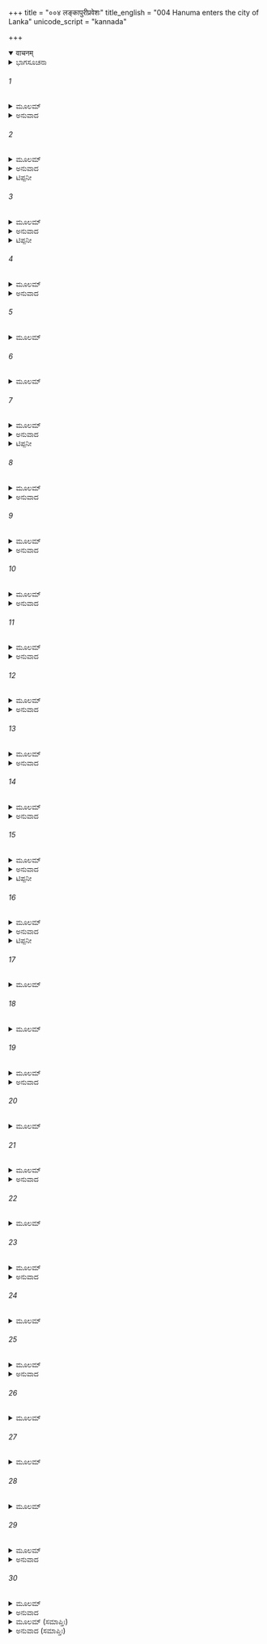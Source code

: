 +++
title = "००४ लङ्कापुरीप्रवेशः"
title_english = "004 Hanuma enters the city of Lanka"
unicode_script = "kannada"

+++
<details open><summary>वाचनम्</summary>

<div class="audioEmbed"  caption="श्रीराम-हरिसीताराममूर्ति-घनपाठिभ्यां वचनम्" src="https://archive.org/download/Ramayana-recitation-Sriram-harisItArAmamUrti-Ghanapaati-v2/Kanda_5/Kanda_5_SK-004-Hanuma_enters_the_city_of_Lanka.mp3"></div>
</details>



<details><summary>ಭಾಗಸೂಚನಾ</summary>

ಹನುಮಂತನು ರಾವಣಾಂತಃಪುರವನ್ನು ಪ್ರವೇಶಿಸಿದುದು
</details>

###### 1


<details><summary>ಮೂಲಮ್</summary>

ಸ ನಿರ್ಜಿತ್ಯ ಪುರೀಂ ಶ್ರೇಷ್ಠಾಂ ಲಂಕಾಂ ತಾಂ ಕಾಮರೂಪಿಣೀಂ ।  
ವಿಕ್ರಮೇಣ ಮಹಾತೇಜಾ ಹನೂಮಾನ್ ಕಪಿಸತ್ತಮಃ ॥
</details>

<details><summary>ಅನುವಾದ</summary>

ಮಹಾತೇಜಸ್ವಿಯಾದ, ಮಹಾಸತ್ತ್ವನಾದ, ಮಹಾವೀರ್ಯನಾದ, ಕಪಿಶ್ರೇಷ್ಠನಾದ ಹನುಮಂತನು ಕಾಮರೂಪಿಣಿಯಾದ, ಶ್ರೇಷ್ಠರಾಕ್ಷಸಿಯಾದ ಲಂಕೆಯ ಅಧಿದೇವತೆಯನ್ನು ಪರಾಕ್ರಮದಿಂದ ಜಯಿಸಿದನು. ॥1॥
</details>

###### 2


<details><summary>ಮೂಲಮ್</summary>

ಅದ್ವಾರೇಣ ಮಹಾಬಾಹುಃ ಪ್ರಾಕಾರಮಭಿಪುಪ್ಲುವೇ ।  
ನಿಶಿ ಲಂಕಾಂ ಮಹಾಸತ್ತ್ವೋ ವಿವೇಶ ಕಪಿಕುಂಜರಃ ॥
</details>

<details><summary>ಅನುವಾದ</summary>

ಸುಗ್ರೀವನಿಗೆ ಹಿತವನ್ನುಂಟುಮಾಡುವ ಮಹಾಬಾಹುವಾದ ಆ ಹನುಮಂತನು ಮುಖ್ಯದ್ವಾರವನ್ನು ಬಿಟ್ಟು ಅದ್ವಾರದಿಂದ* ಕೋಟೆಯನ್ನು ಹಾರಿ ಲಂಕಾನಗರವನ್ನು ಪ್ರವೇಶಿಸಿದನು. ॥2॥
</details>

<details><summary>ಟಿಪ್ಪನೀ</summary>

* ಗ್ರಾಮಂವಾ ನಗರಂವಾಪಿ ಪತ್ತನಂ ವಾ ಪರಸ್ಯ ಹಿ । ವಿಶೇಷಾತ್ ಸಮಯೇ ಸೌಮ್ಯ ನದ್ವಾರೇಣ ವಿಷೇನ್ನೃಪಃ ॥  
(ನೀತಿಶಾಸ್ತ್ರ)  
ಎಲೈ ಸೌಮ್ಯ! ಶತ್ರುಗಳ ಗ್ರಾಮವನ್ನಾಗಲೀ, ನಗರವನ್ನಾಗಲೀ, ಪಟ್ಟಣವನ್ನಾಗಲೀ, ವಿಶೇಷ ಸಮಯದಲ್ಲಿ ರಾಜನು ಮುಖ್ಯದ್ವಾರದಿಂದ ಪ್ರವೇಶಿಸಬಾರದು.  
‘‘ಅದ್ವಾರೇಣ ಪ್ರವಿಶೇಚ್ಛತ್ರುವಿನಾಶಾಯ’’ - ಶತ್ರುವಿನ ವಿನಾಶವನ್ನು ಬಯಸುವವನು ಹೆಬ್ಬಾಗಿಲಿನ ಮೂಲಕ ನಗರವನ್ನು ಪ್ರವೇಶಿಸಬಾರದು. ಎಂಬ ನೀತಿಯನ್ನು ಅನುಸರಿಸಿ ಹನುಮಂತನು ಹೆಬ್ಬಾಗಿಲಿನಿಂದ ಲಂಕೆಯನ್ನು ಪ್ರವೇಶಿಸಲಿಲ್ಲ.
</details>

###### 3


<details><summary>ಮೂಲಮ್</summary>

ಪ್ರವಿಶ್ಯ ನಗರೀಂ ಲಂಕಾಂ ಕಪಿರಾಜಹಿತಂಕರಃ ।  
ಚಕ್ರೇಽಥ ಪಾದಂ ಸವ್ಯಂ ಚ ಶತ್ರೂಣಾಂ ಸ ತು ಮೂರ್ಧನಿ ॥
</details>

<details><summary>ಅನುವಾದ</summary>

ಸತ್ತ್ವಸಂಪನ್ನನಾದ ಆ ಮಾರುತಿಯು ಲಂಕಾಪಟ್ಟಣವನ್ನು ಪ್ರವೇಶಿಸುವಾಗ ಎಡಗಾಲನ್ನು ಮುಂದಿಟ್ಟನು. ಹಾಗೆಯೇ ಶತ್ರುಗಳ ತಲೆಯನ್ನೇ ಎಡಗಾಲಿನಿಂದ ಮೆಟ್ಟಿದನೋ** ಎಂಬಂತೆ ರಾತ್ರಿಯಲ್ಲಿ ನಗರವನ್ನು ಪ್ರವೇಶಿಸಿದನು. ॥3॥
</details>

<details><summary>ಟಿಪ್ಪನೀ</summary>

** ‘‘ಪ್ರಯಾಣಕಾಲೇ ಸ್ವಗೃಹ ಪ್ರವೇಶೇ ವಿವಾಹ ಕಾಲೇಽಪಿ ಚ ದಕ್ಷಿಣಾಂಘ್ರಿಮ್ ।  
ಕೃತ್ವಾಗ್ರತಃ ಶತ್ರುಪುರಪ್ರವೇಶೇ ವಾಮಂ ನಿಧಧ್ಯಾಚ್ಚರಣ ನೃಪಾಲಃ ॥  
ಪ್ರಯಾಣ ಕಾಲದಲ್ಲಿಯೂ, ತನ್ನ ಮನೆಯನ್ನು ಪ್ರವೇಶಿಸಲುವಾಗಲೂ, ವಿವಾಹಕಾಲದಲ್ಲಿಯೂ, ಬಲಗಾಲನ್ನು ಮುಂದಿಡಬೇಕು. ರಾಜನಾದವನು (ಅಥವಾ ರಾಜದೂತನು) ಶತ್ರುಪುರ ಪ್ರವೇಶಕಾಲದಲ್ಲಿ ಎಡಗಾಲನ್ನೇ ಮುಂದಿಟ್ಟು ಪ್ರವೇಶಿಸಬೇಕು.
</details>

###### 4


<details><summary>ಮೂಲಮ್</summary>

ಪ್ರವಿಷ್ಟಃ ಸತ್ತ್ವಸಂಪನ್ನೋ ನಿಶಾಯಾಂ ಮಾರುತಾತ್ಮಜಃ ।  
ಸ ಮಹಾಪಥಮಾಸ್ಥಾಯ ಮುಕ್ತಪುಷ್ಪವಿರಾಜಿತಮ್ ॥
</details>

<details><summary>ಅನುವಾದ</summary>

ಆ ಮಹಾಕಪಿಯು ಮುತ್ತುಗಳಿಂದಲೂ, ಪುಷ್ಪಗಳಿಂದಲೂ ಅಲಂಕರಿಸಲ್ಪಟ್ಟು ರಾರಾಜಿಸುತ್ತಿದ್ದ ರಾಜಮಾರ್ಗವನ್ನು ಅನುಸರಿಸಿ ರಮ್ಯವಾದ ಲಂಕಾಪಟ್ಟಣಕ್ಕೆ ಅಭಿಮುಖನಾಗಿ ಪಯಣಿಸುತ್ತಿದ್ದನು. ॥4॥
</details>

###### 5


<details><summary>ಮೂಲಮ್</summary>

ತತಸ್ತು ತಾಂ ಪುರೀಂ ಲಂಕಾಂ ರಮ್ಯಾಮಭಿಯಯೌ ಕಪಿಃ ।  
ಹಸಿತೋತ್ಕೃಷ್ಟನಿನದೈಸ್ತೂರ್ಯಘೋಷಪುರಃಸರೈಃ ॥
</details>

###### 6


<details><summary>ಮೂಲಮ್</summary>

ವಜ್ರಾಂಕುಶನಿಕಾಶೈಶ್ಚ ವಜ್ರಜಾಲವಿಭೂಷಿತೈಃ ।  
ಗೃಹಮುಖ್ಯೈಃ ಪುರೀ ರಮ್ಯಾ ಬಭಾಸೇ ದ್ಯೌರಿವಾಂಬುದೈಃ ॥
</details>

###### 7


<details><summary>ಮೂಲಮ್</summary>

ಪ್ರಜಜ್ವಾಲ ತದಾ ಲಂಕಾ ರಕ್ಷೋಗಣಗೃಹೈಃ ಶುಭೈಃ ।  
ಸಿತಾಭ್ರಸದೃಶೈಶ್ಚಿತ್ರೈಃ ಪದ್ಮಸ್ವಸ್ತಿಕಸಂಸ್ಥಿತೈಃ ॥
</details>

<details><summary>ಅನುವಾದ</summary>

ಅಲ್ಲಿಯ ಗೃಹಗಳು ಉತ್ಕೃಷ್ಟವಾದ ನಗು-ಅಟ್ಟಹಾಸಗಳಿಂದಲೂ ಮಂಗಳವಾದ್ಯ ಘೋಷಗಳಿಂದಲೂ ನಿನಾದಿತವಾಗಿದ್ದವು. ಆ ಸೌಧಗಳು ಐರಾವತದಂತೆ ಬೆಳ್ಳಗಿದ್ದು ಉನ್ನತವಾಗಿದ್ದವು. ಅವುಗಳ ಕಿಟಕಿಗಳು ವಜ್ರಖಚಿತ ಬಲೆಗಳಿಂದ ಕೂಡಿದ್ದು ಅತ್ಯಂತ ಶೋಭಾಯಮಾನಮಾಗಿ ಕಾಣುತ್ತಿದ್ದುವು. ಇಂತಹ ಸುಂದರ ಸೌಧಗಳಿಂದ ಲಂಕಾಪಟ್ಟಣವು ರಾರಾಜಿಸುತ್ತಿತ್ತು. ಆ ಸಮಯದಲ್ಲಿ ಲಂಕಾಪಟ್ಟಣವು ಬಿಳಿಯ ಮೋಡಕ್ಕೆ ಸದೃಶವಾಗಿದ್ದು, ಶುಭಪ್ರದವಾಗಿದ್ದ ಪದ್ಮ-ಸ್ವಸ್ತಿಕ ಮತ್ತು ವರ್ಧಮಾನಗಳೆಂಬ* ಆಕೃತಿಗಳಿಂದ ಕೂಡಿದ್ದ, ಸರ್ವತ್ರ ಶೃಂಗರಿಸಿದ್ದ ರಾಕ್ಷಸರ ಮನೆಗಳಿಂದ ಪ್ರಜ್ವಲಿಸುತ್ತಿದ್ದಿತು. ॥5-7॥
</details>

<details><summary>ಟಿಪ್ಪನೀ</summary>

*	ಪದ್ಮ-ಸ್ವಸ್ತಿಕ,ವರ್ಧಮಾನಗಳು ಆಯಾ ಲಕ್ಷಣಗಳಿಂದ ಕೂಡಿದ ಗೃಹಗಳ ಪ್ರಭೇದಗಳು  
ಚತುಃ ಶಾಲಂ ಚತುರ್ದ್ವಾರಂ ಸರ್ವತೋಭದ್ರಸಂಜ್ಞಕಮ್ ।  
ಪಶ್ಚಿಮದ್ವಾರರಹಿತಂ ನಂದ್ಯಾವರ್ತಾಹ್ವಯಂ ತು ತತ್ ॥  
ದಕ್ಷಿಣದ್ವಾರರಹಿತುಂ ವರ್ಧಮಾನಂ ಧನಪ್ರದಮ್ ।  
ಪ್ರಾಗ್ವಾರರಹಿತಂ  ಸ್ವಸ್ತಿಕಾಖ್ಯಂ  ಪುತ್ರಧನಪ್ರದಮ್ ॥  
(ವರಾಹಮಿಹಿರ ಸಂಹಿತಾ)  
ನಾಲ್ಕು ಪ್ರಾಂಗಣಗಳುಳ್ಳ ಮತ್ತು ನಾಲ್ಕು ಬಾಗಿಲುಗಳುಳ್ಳ ಮನೆಗೆ ಸರ್ವತೋಭದ್ರವೆಂದು ಹೆಸರು. ಪಶ್ಚಿಮದಲ್ಲಿ ಬಾಗಿಲು ಇಲ್ಲದಿರುವುದಕ್ಕೆ ನಂದ್ಯಾವರ್ತವೆಂದು ಹೆಸರು. ದಕ್ಷಿಣದಲ್ಲಿ ಬಾಗಿಲು ಇಲ್ಲದಿರುವುದಕ್ಕೆ ವರ್ಧಮಾನವೆಂದು ಹೆಸರು. ಇದು ಧನಪ್ರದವಾಗಿದೆ. ಪೂರ್ವದಿಕ್ಕಿಗೆ ಬಾಗಿಲು ಇಲ್ಲದಿರುವುದಕ್ಕೆ ಸ್ವಸ್ತಿಕವೆಂದು ಹೆಸರು. ಇಂತಹ ಮನೆಯಲ್ಲಿರುವುದರಿಂದ ಪುತ್ರಾಭಿವೃದ್ಧಿಯೂ, ಧನಾಭಿವೃದ್ಧಿಯೂ ಆಗುವುದು.
</details>

###### 8


<details><summary>ಮೂಲಮ್</summary>

ವರ್ಧಮಾನಗೃಹೈಶ್ಚಾಪಿ ಸರ್ವತಃ ಸುವಿಭೂಷಿತೈಃ ।  
ತಾಂ ಚಿತ್ರಮಾಲ್ಯಾಭರಣಾಂ ಕಪಿರಾಜಹಿತಂಕರಃ ॥
</details>

<details><summary>ಅನುವಾದ</summary>

ಕಪಿರಾಜನಾದ ಸುಗ್ರೀವನಿಗೆ ಸಚಿವನಾದ, ಸ್ವಾಮಿ ಕಾರ್ಯ ಸಾಧಕ ದಕ್ಷನಾದ ಹನುಮಂತನು ಶ್ರೀರಾಘವನ ಕಾರ್ಯಾರ್ಥವಾಗಿ ಸಂಚರಿಸುತ್ತಾ ವಿಚಿತ್ರವಾದ ಮಾಲೆಗಳಿಂದಲೂ, ಆಭರಣಗಳಿಂದಲೂ ಸಮಲಂಕೃತವಾಗಿದ್ದ ಲಂಕೆಯನ್ನು ನೋಡಿ ಆನಂದಿಸಿದನು. ॥8॥
</details>

###### 9


<details><summary>ಮೂಲಮ್</summary>

ರಾಘವಾರ್ಥಂ ಚರನ್ ಶ್ರೀಮಾನ್ ದದರ್ಶ ಚ ನನಂದ ಚ ।  
ಭವನಾದ್ಭವನಂ ಗಚ್ಛನ್ ದದರ್ಶ ಪವನಾತ್ಮಜಃ ॥
</details>

<details><summary>ಅನುವಾದ</summary>

ರಾಜಮಾರ್ಗದಲ್ಲಿ ನಡೆದು ಹೋಗುತ್ತಿದ್ದಾಗ ಒಂದೊಂದು ಭವನವನ್ನು ನೋಡುತ್ತಾ ಹೋಗುತ್ತಿದ್ದ ವಾಯುನಂದನನು ಪದ್ಮ-ಸ್ವಸ್ತಿಕ ಮೊದಲಾದ ಆಕಾರಗಳಿಂದಲೂ, ವರ್ಣಗಳಿಂದಲೂ ಕೂಡಿದ್ದ ಭವನಗಳನ್ನು ನೋಡಿದನು. ॥9॥
</details>

###### 10


<details><summary>ಮೂಲಮ್</summary>

ವಿವಿಧಾಕೃತಿರೂಪಾಣಿ ಭವನಾನಿ ತತಸ್ತತಃ ।  
ಶುಶ್ರಾವ ಮಧುರಂ ಗೀತಂ ತ್ರಿಸ್ಥಾನಸ್ವರಭೂಷಿತಮ್ ॥
</details>

<details><summary>ಅನುವಾದ</summary>

ಹಾಗೆಯೇ ಹೋಗುತ್ತಿದ್ದಾಗ ಮದನ ಪರವಶರಾಗಿದ್ದ ಸ್ವರ್ಗದ ಅಪ್ಸರೆಯರಂತೆ ಇದ್ದ ಸ್ತ್ರೀಯರ ಎದೆ - ಕತ್ತು - ಶಿರಸ್ಸು ಎಂಬ ಮೂರು ಸ್ಥಾನಗಳಲ್ಲಿ ಹುಟ್ಟುವ ಮಂದ್ರ - ಮಧ್ಯಮ - ತಾರ ಸ್ವರಗಳಿಂದ ಕೂಡಿದ್ದ ಸುಮಧುರ ಸಂಗೀತ ಗೀತೆಗಳನ್ನು ಕೇಳಿದನು. ॥10॥
</details>

###### 11


<details><summary>ಮೂಲಮ್</summary>

ಸ್ತ್ರೀಣಾಂ ಮದಸಮೃದ್ಧಾನಾಂ ದಿವಿ ಚಾಪ್ಸರಸಾಮಿವ ।  
ಶುಶ್ರಾವ ಕಾಂಚೀನಿನದಂ ನೂಪುರಾಣಾಂ ಚ ನಿಃಸ್ವನಮ್ ॥
</details>

<details><summary>ಅನುವಾದ</summary>

ಹೆಚ್ಚಿನ ಸಂಪನ್ನರಾದ ರಾಕ್ಷಸರ ಭವನಗಳಲ್ಲಿ ಸ್ತ್ರೀಯರು ತೊಟ್ಟಿದ್ದ ಒಡ್ಯಾಣಗಳ ಧ್ವನಿಯನ್ನೂ, ಕಾಲಂದುಗೆಗಳ ಧ್ವನಿಯನ್ನೂ, ಅವರು ಮಹಡಿಯಿಂದ ಇಳಿದು ಬರುತ್ತಿದ್ದಾಗ ಆಗುವ ಕಾಲುಗಳ ಸಪ್ಪಳವನ್ನು ಹನುಮಂತನು ಕೇಳಿದನು. ॥11॥
</details>

###### 12


<details><summary>ಮೂಲಮ್</summary>

ಸೋಪಾನನಿನದಾಂಶ್ಚೈವ ಭವನೇಷು ಮಹಾತ್ಮನಾಮ್ ।  
ಆಸ್ಫೋಟಿತನಿನಾದಾಂಶ್ಚ ಕ್ಷ್ವೇಲಿತಾಂಶ್ಚ ತತಸ್ತತಃ ॥
</details>

<details><summary>ಅನುವಾದ</summary>

ಅಲ್ಲಲ್ಲಿ ರಾಕ್ಷಸರ ಮನೆಗಳಲ್ಲಿ ಯೋಧರು ಭುಜಗಳನ್ನು ತಟ್ಟಿಕೊಳ್ಳುತ್ತಿದ್ದ ಶಬ್ದಗಳೂ, ಅವರ ಸಿಂಹಗರ್ಜನೆ ಗಳೂ ಕೆಲವರು ಮಾಡುತ್ತಿದ್ದ ಜಪದ ಮಂತ್ರಗಳ ಧ್ವನಿಗಳೂ ಮಾರುತಿಗೆ ಕೇಳಿಬಂದುವು. ॥12॥
</details>

###### 13


<details><summary>ಮೂಲಮ್</summary>

ಶುಶ್ರಾವ ಜಪತಾಂ ತತ್ರ ಮಂತ್ರಾನ್ ರಕ್ಷೋಗೃಹೇಷು ವೈ ।  
ಸ್ವಾಧ್ಯಾಯನಿರತಾಂಶ್ಚೈವ ಯಾತುಧಾನಾನ್ ದದರ್ಶ ಸಃ ॥
</details>

<details><summary>ಅನುವಾದ</summary>

ಅಧ್ಯಯನದಲ್ಲೆ ನಿರತರಾದ ರಾಕ್ಷಸರನ್ನೂ, ರಾವಣನನ್ನೇ ಸ್ತುತಿಸುತ್ತಿರುವವರನ್ನು, ಗರ್ಜಿಸುತ್ತಿರುವ ರಾಕ್ಷಸರನ್ನು ನೋಡಿದನು. ॥13॥
</details>

###### 14


<details><summary>ಮೂಲಮ್</summary>

ರಾವಣಸ್ತವಸಂಯುಕ್ತಾನ್ ಗರ್ಜತೋ ರಾಕ್ಷಸಾನಪಿ ।  
ರಾಜಮಾರ್ಗಂ ಸಮಾವೃತ್ಯ ಸ್ಥಿತಂ ರಕ್ಷೋಬಲಂ ಮಹತ್ ॥
</details>

<details><summary>ಅನುವಾದ</summary>

ರಾಜಮಾರ್ಗವನ್ನು ಆವರಿಸಿ ನಿಂತಿದ್ದ ರಾಕ್ಷಸರ ಸಮೂಹಗಳನ್ನು ನೋಡುತ್ತಾ ಮಾರುತಿಯು ಮುನ್ನಡೆದನು. ಲಂಕೆಯ ಮಧ್ಯಮ ಕಕ್ಷೆಯಲ್ಲಿ ಸೇನಾನಿವೇಶನದಲ್ಲಿ ರಾಕ್ಷಸರಾಜನ ಅನೇಕ ಗೂಢಚಾರರನ್ನೂ ನೋಡಿದನು. ॥14॥
</details>

###### 15


<details><summary>ಮೂಲಮ್</summary>

ದದರ್ಶ ಮಧ್ಯಮೇ ಗುಲ್ಮೇ ರಾಕ್ಷಸಸ್ಯ ಚರಾನ್ ಬಹೂನ್ ।  
ದೀಕ್ಷಿತಾನ್ ಜಟಿಲಾನ್ ಮುಂಡಾನ್ ಗೋಽಜಿನಾಂಬರವಾಸಸಃ ॥
</details>

<details><summary>ಅನುವಾದ</summary>

ಅವರಲ್ಲಿ ಕೆಲವರು ಯಜ್ಞದೀಕ್ಷಿತರಾಗಿದ್ದರು. ಕೆಲವರು ಜಟೆಗಳನ್ನು ಧರಿಸಿದ್ದರು. ಕೆಲವರು ಆಯುಧಗಳ ರೂಪದಲ್ಲಿ ದರ್ಭೆಗಳನ್ನೇ ಮುಷ್ಟಿಯಲ್ಲಿ ಧರಿಸಿದ್ದರು.* ಕೃತ್ಯಾದಿ ಶಕ್ತಿಗಳನ್ನು ಆಯುಧ ರೂಪವಾಗಿ ಸೃಷ್ಟಿಸಬಲ್ಲ ಅಗ್ನಿಕುಂಡಗಳನ್ನು ಕೆಲವರು ಆರಾಧಿಸುತ್ತಿದ್ದರು. ॥15॥
</details>

<details><summary>ಟಿಪ್ಪನೀ</summary>

* ‘ಯಥಾ ವಜ್ರಂ ಹರೇಃ ಪಾಣೌ ತಥಾ ವಿಪ್ರಕರೇ ಕುಶಾಃ’  
ಮಂತ್ರಜ್ಞನಾದ ಬ್ರಾಹ್ಮಣನ ಕೈಯಲ್ಲಿರುವ ದರ್ಭೆಯು ವಜ್ರಾಯುಧಕ್ಕೆ ಸಮಾನವಾದುದು.
</details>

###### 16


<details><summary>ಮೂಲಮ್</summary>

ದರ್ಭಮುಷ್ಟಿಪ್ರಹರಣಾನಗ್ನಿಕುಂಡಾಯುಧಾಂಸ್ತಥಾ ।  
ಕೂಟಮುದ್ಗರಪಾಣೀಂಶ್ಚ ದಂಡಾಯುಧಧರಾನಪಿ ॥
</details>

<details><summary>ಅನುವಾದ</summary>

ಹಾಗೆಯೇ ಮುಂದರಿಯುತ್ತಿದ್ದಂತೆ ಕೆಲವರು ಶೂಲಾಯುಧಗಳನ್ನು, ಕೆಲವರು ಮುದ್ಗರವನ್ನು** ಕೆಲವರು ದಂಡಾಯುಧಗಳನ್ನು ಹಿಡಿದಿದ್ದರು. ॥16॥
</details>

<details><summary>ಟಿಪ್ಪನೀ</summary>

**	ಮುದ್ಗರಃ ದೊಡ್ಡದಾದ ಕಬ್ಬಿಣದ ಸಲಾಕೆ (ಹಾರೆ)
</details>

###### 17


<details><summary>ಮೂಲಮ್</summary>

ಏಕಾಕ್ಷಾನೇಕಕರ್ಣಾಂಶ್ಚ ಲಂಬೋದರಪಯೋಧರಾನ್ ।  
ಕರಾಲಾನ್ ಭುಗ್ನವಕ್ತ್ರಾಂಶ್ಚ ವಿಕಟಾನ್ ವಾಮನಾಂಸ್ತಥಾ ॥
</details>

###### 18


<details><summary>ಮೂಲಮ್</summary>

ಧನ್ವಿನಃ ಖಡ್ಗಿನಶ್ಚೈವ ಶತಘ್ನೀಮುಸಲಾಯುಧಾನ್ ।  
ಪರಿಘೋತ್ತಮಹಸ್ತಾಂಶ್ಚ ವಿಚಿತ್ರಕವಚೋಜ್ಜ್ವಲಾನ್ ॥
</details>

###### 19


<details><summary>ಮೂಲಮ್</summary>

ನಾತಿಸ್ಥೂಲಾನ್ನಾತಿಕೃಶಾನ್ನಾತಿದಿರ್ಘಾತಿಹ್ರಸ್ವಕಾನ್ ।  
ನಾತಿಗೌರಾನ್ನಾತಿಕೃಷ್ಣಾನ್ನಾತಿಕುಬ್ಜಾನ್ನ ವಾಮನಾನ್ ॥
</details>

<details><summary>ಅನುವಾದ</summary>

ಅವರಲ್ಲಿ ಕೆಲವರಿಗೆ ಒಂದೇ ಕಣ್ಣಿತ್ತು. ಕೆಲವರಿಗೆ ಒಂದೇ ಕಿವಿಯಿತ್ತು. ಕೆಲವರು ಉದ್ದವಾದ ಹೊಟ್ಟೆಗಳನ್ನು, ಸ್ತನಗಳನ್ನು ಹೊಂದಿದ್ದರು. ಎಲ್ಲರೂ ಭಯಂಕರವಾದ ಆಕಾರವುಳ್ಳವರಾಗಿದ್ದರು. ವಕ್ರಮುಖರೂ, ಕುಟಿಲಮುಖರೂ ಅಲ್ಲಿದ್ದರು. ಕೆಲವರು ಏರುಪೇರಾದ ಅಂಗವುಳ್ಳವರೂ, ಕುಳ್ಳರೂ ಆಗಿದ್ದರು. ಹಲವಾರು ಮಂದಿ ಧನುಸ್ಸು, ಖಡ್ಗ, ಶತಘ್ನೀ, ಮುಸಲ ಇವೇ ಮುಂತಾದ ಆಯುಧಗಳನ್ನು ಧರಿಸಿದ್ದರು. ಕೆಲವರು ಉತ್ತಮವಾದ ಪರಿಘಾಯುಧಗಳನ್ನು, ಕೆಲವರು ವಿಚಿತ್ರವಾದ ಕವಚಗಳನ್ನು ಧರಿಸಿ ಪ್ರಜ್ವಲಿಸುತ್ತಿದ್ದರು. ಹೆಚ್ಚು ಸ್ಥೂಲರಲ್ಲದವರನ್ನು, ಅತ್ಯಂತ  ಕೃಶರಲ್ಲದವರನ್ನು, ಹೆಚ್ಚು ಎತ್ತರವಾಗಿಲ್ಲದವರನ್ನು, ಮೋಟರಲ್ಲದ ವರನ್ನು, ಹೆಚ್ಚು ಬಿಳುಪಾಗಿಲ್ಲದವರನ್ನು, ಹೆಚ್ಚುಕಪ್ಪಾಗಿಲ್ಲದವರನ್ನು, ಹೆಚ್ಚು ಕುಳ್ಳರಲ್ಲದವರನ್ನು ನೋಡಿದನು. ॥17-19॥
</details>

###### 20


<details><summary>ಮೂಲಮ್</summary>

ವಿರೂಪಾನ್ ಬಹುರೂಪಾಂಶ್ಚ ಸುರೂಪಾಂಶ್ಚ ಸುವರ್ಚಸಃ ।  
ಧ್ವಜೀನ್ ಪತಾಕಿನಶ್ಚೈವ ದದರ್ಶ ವಿವಿಧಾಯುಧಾನ್ ॥
</details>

###### 21


<details><summary>ಮೂಲಮ್</summary>

ಶಕ್ತಿವೃಕ್ಷಾಯುಧಾಂಶ್ಚೈವ ಪಟ್ಟಿಶಾಶನಿಧಾರಿಣಃ ।  
ಕ್ಷೇಪಣೀಪಾಶಹಸ್ತಾಂಶ್ಚ ದದರ್ಶ ಸ ಮಹಾಕಪಿಃ ॥
</details>

<details><summary>ಅನುವಾದ</summary>

ವಿರೂಪರನ್ನು, ಬಹುರೂಪರನ್ನು, ಸುರೂಪರನ್ನು, ಒಳ್ಳೆಯ ತೇಜಸ್ವಿಗಳನ್ನು ಹನುಮಂತನು ಅಲ್ಲಿ ನೋಡಿದನು. ಧ್ವಜ, ಪತಾಕೆಗಳನ್ನು ಕೈಗಳಲ್ಲಿ ಹಿಡಿದಿರುವವರನ್ನು ಶಕ್ತಿ, ವೃಕ್ಷ, ಪಟ್ಟಿಶ, ವಜ್ರ, ಕಣವೆ, ಹಗ್ಗ ಮುಂತಾದ ಹಲವು ಬಗೆಯ ಆಯುಧಗಳನ್ನು ಹಿಡಿದು ನಿಂತಿದ್ದ ರಾಕ್ಷಸರನ್ನು ಮಹಾಕಪಿಯು ನೋಡಿದನು. ॥20-21॥
</details>

###### 22


<details><summary>ಮೂಲಮ್</summary>

ಸ್ರಗ್ವಿಣಸ್ತ್ವನುಲಿಪ್ತಾಂಶ್ಚ ವರಾಭರಣಭೂಷಿತಾನ್ ।  
ನಾನಾವೇಷಸಮಾಯುಕ್ತಾನ್ ಯಥಾಸ್ವೈರಗತಾನ್ ಬಹೂನ್ ॥
</details>

###### 23


<details><summary>ಮೂಲಮ್</summary>

ತೀಕ್ಷ್ಣ ಶೂಲಧರಾಂಶ್ಚೈವ ವಜ್ರಿಣಶ್ಚ ಮಹಾಬಲಾನ್ ।  
ಶತಸಾಹಸ್ರಮವ್ಯಗ್ರಮಾರಕ್ಷಂ ಮಧ್ಯಮಂ ಕಪಿಃ ॥
</details>

<details><summary>ಅನುವಾದ</summary>

ಸ್ವೇಚ್ಛೆಯಿಂದ ಸಂಚರಿಸುತ್ತಿದ್ದವರನ್ನೂ, ಮಾಲಾಧಾರಿಗಳನ್ನು, ಗಂಧ ಬಳಿದುಕೊಂಡಿದ್ದವರನ್ನು, ಶ್ರೇಷ್ಠವಾದ ಆಭರಣಗಳಿಂದ ಅಲಂಕೃತರಾದವರನ್ನು, ನಾನಾ ವಿಧವಾದ ವೇಷಧಾರಿಗಳನ್ನು ತೀಕ್ಷ್ಣವಾದ ಶೂಲಗಳನ್ನು ಧರಿಸಿದ್ದವರನ್ನು, ವಜ್ರಾಯುಧಧಾರಿಗಳನ್ನು, ಮಹಾ ಬಲಶಾಲಿಗಳನ್ನು ಹನುಮಂತನು ಅಲ್ಲಿ ನೋಡಿದನು.॥21-23॥
</details>

###### 24


<details><summary>ಮೂಲಮ್</summary>

ರಕ್ಷೋಽಧಿಪತಿನಿರ್ದಿಷ್ಟಂ ದದರ್ಶಾಂತಃಪುರಾಗ್ರತಃ ।  
ಸ ತದಾ ತದ್ಗೃಹಂ ದೃಷ್ಟ್ವಾ ಮಹಾಹಾಟಕತೋರಣಮ್ ॥
</details>

###### 25


<details><summary>ಮೂಲಮ್</summary>

ರಾಕ್ಷಸೇಂದ್ರಸ್ಯ ವಿಖ್ಯಾತಮದ್ರಿಮೂರ್ಧ್ನಿ ಪ್ರತಿಷ್ಠಿತಮ್ ।  
ಪುಂಡರೀಕಾವತಂಸಾಭಿಃ ಪರಿಖಾಭಿಃ ಸಮಾವೃತಮ್ ॥
</details>

<details><summary>ಅನುವಾದ</summary>

ನಗರ ರಕ್ಷಣೆಯಲ್ಲಿಯೇ ಏಕಾಗ್ರತೆಯಿಂದ ನಿರತರಾಗಿದ್ದ, ರಾಕ್ಷಸಾಧಿಪತಿಯಾದ ರಾವಣನಿಂದ ಆಜ್ಞಪ್ತರಾದ ಲಕ್ಷ ಮಂದಿ ರಾಕ್ಷಸರನ್ನು ಅಂತಃಪುರದ ಮುಂಭಾಗದಲ್ಲಿದ್ದವರನ್ನು ಅವನು ನೋಡಿದನು. ಅನಂತರ ಹನುಮಂತನು ರಾಕ್ಷಸೇಂದ್ರನಾದ ರಾವಣನ ಸುವಿಖ್ಯಾತವಾದ, ಪರ್ವತದ ಅಗ್ರಭಾಗದಲ್ಲಿದ್ದ ಭವ್ಯವಾದ ಅರಮನೆಯನ್ನು ನೋಡಿದನು. ಆ ಅರಮನೆಗೆ ಸುವರ್ಣಮಯವಾದ ಸಿಂಹದ್ವಾರವಿತ್ತು. ಬಿಳಿಯ ಕಮಲಗಳಿಂದ ವಿಭೂಷಿತವಾಗಿದ್ದ ಕಂದಕಗಳಿಂದ ಅದು ಸುತ್ತುವರಿಯಲ್ಪಟ್ಟಿತ್ತು. ಸುತ್ತಲೂ ಪ್ರಾಕಾರಗಳಿದ್ದವು. ಸ್ವರ್ಗ ಸದೃಶವಾಗಿದ್ದ ಆ ರಾಜ ಭವನವು ದಿವ್ಯನಾದದಿಂದ ನಿನಾದಿತವಾಗಿದ್ದಿತು. ॥24-25॥
</details>

###### 26


<details><summary>ಮೂಲಮ್</summary>

ಪ್ರಾಕಾರಾವೃತಮತ್ಯಂತಂ ದದರ್ಶ ಸ ಮಹಾಕಪಿಃ ।  
ತ್ರಿವಿಷ್ಟಪನಿಭಂ ದಿವ್ಯಂ ದಿವ್ಯನಾದವಿನಾದಿತಮ್ ॥
</details>

###### 27


<details><summary>ಮೂಲಮ್</summary>

ವಾಜಿಹೇಷಿತಸಂಘುಷ್ಟಂ ನಾದಿತಂ ಭೂಷಣೈಸ್ತಥಾ ।  
ರಥೈರ್ಯಾನೈರ್ವಿಮಾನೈಶ್ಚ ತಥಾ ಗಜಹಯೈಃ ಶುಭೈಃ ॥
</details>

###### 28


<details><summary>ಮೂಲಮ್</summary>

ವಾರಣೈಶ್ಚ ಚತುರ್ದಂತೈಃ ಶ್ವೇತಾಭ್ರನಿಚಯೋಪಮೈಃ ।  
ಭೂಷಿತಂ ರುಚಿರದ್ವಾರಂ ಮತ್ತೈಶ್ಚ ಮೃಗಪಕ್ಷಿಭಿಃ ॥
</details>

###### 29


<details><summary>ಮೂಲಮ್</summary>

ರಕ್ಷಿತಂ ಸುಮಹಾವೀರ್ಯೈರ್ಯಾತುಧಾನೈಃ ಸಹಸ್ರಶಃ ।  
ರಾಕ್ಷಸಾಧಿಪತೇರ್ಗುಪ್ತಮಾವಿವೇಶ ಗೃಹಂ ಕಪಿಃ ॥
</details>

<details><summary>ಅನುವಾದ</summary>

ಅಲ್ಲಿ ಕುದುರೆಗಳ ಹೇಷಾರವವು ಕೇಳಿ ಬರುತ್ತಿತ್ತು. ಅದ್ಭುತವಾದ ಕುದುರೆಗಳೂ, ರಥಗಳೂ, ಯಾನಗಳೂ, ವಿಮಾನಗಳೂ, ಶುಭ ಲಕ್ಷಣದಿಂದ ಕೂಡಿದ ಆನೆ-ಕುದುರೆಗಳೂ, ಬಿಳಿಯ ಮೋಡಗಳ ರಾಶಿಯಂತೆ ಕಾಣುತ್ತಿದ್ದ ನಾಲ್ಕು ದಂತಗಳುಳ್ಳ ಮದಿಸಿದ ಆನೆಗಳೂ, ಮೃಗ-ಪಕ್ಷಿಗಳೂ ಆ ಅರಮನೆಯಲ್ಲಿದ್ದವು. ಅರಮನೆಗೆ ಸುಂದರವಾದ ಮಹಾದ್ವಾರವಿತ್ತು. ಮಹಾಪರಾಕ್ರಮಿಗಳಾದ ಸಾವಿರಾರು ರಾಕ್ಷಸರು ಆ ದಿವ್ಯ ಭವನವನ್ನು ಎಲ್ಲ ಕಾಲಗಳಲ್ಲಿಯೂ ರಕ್ಷಿಸುತ್ತಿದ್ದರು. ಅಂತಹ ಅತಿಗೋಪ್ಯವಾದ ರಾಕ್ಷಸೇಶ್ವರ ರಾವಣನ ಅರಮನೆಯನ್ನು ಹನುಮಂತನು ಪ್ರವೇಶಿಸಿದನು. ॥26-29॥
</details>

###### 30


<details><summary>ಮೂಲಮ್</summary>

ಸಹೇಮಜಾಂಬೂನದಚಕ್ರವಾಲಂ  
ಮಹಾರ್ಹಮುಕ್ತಾಮಣಿಭೂಷಿತಾಂತಮ್ ।  
ಪರಾರ್ಧ್ಯಕಾಲಾಗರುಚಂದನಾಕ್ಷಂ  
ಸ ರಾವಣಾಂತಃಪುರಮಾವಿವೇಶ ॥
</details>

<details><summary>ಅನುವಾದ</summary>

ರಾವಣನ ಅಂತಃಪುರವು ತಪ್ತಕಾಂಚನದಿಂದ ನಿರ್ಮಿತವಾದ ಪ್ರಾಕಾರದಿಂದ ಕೂಡಿದ್ದಿತು. ಒಳಭಾಗವು ಅನರ್ಘ್ಯವಾದ ಮುತ್ತಿನ ಮಣಿಗಳಿಂದ ಸಮಲಂಕೃತವಾಗಿತ್ತು. ಶ್ರೇಷ್ಠವಾದ ಕಾಲಾಗರು, ಚಂದನ ಧೂಪಗಳಿಂದ ಧೂಪಿತವಾಗಿತ್ತು. ಅಂತಹ ಪರಮಾದ್ಭುತವಾದ ಕಾಂತಿಯಿಂದ ಕೂಡಿದ್ದ ಅಂತಃಪುರವನ್ನು ಆ ಕಪಿವರನು ಪ್ರವೇಶಿಸಿದನು. ॥30॥
</details>

<details><summary>ಮೂಲಮ್ (ಸಮಾಪ್ತಿಃ)</summary>

ಇತ್ಯಾರ್ಷೇ ಶ್ರೀಮದ್ರಾಮಾಯಣೇ ವಾಲ್ಮೀಕೀಯೇ ಆದಿಕಾವ್ಯೇ ಸುಂದರಕಾಂಡೇ ಚತುರ್ಥಃ ಸರ್ಗಃ ॥ 4 ॥
</details>

<details><summary>ಅನುವಾದ (ಸಮಾಪ್ತಿಃ)</summary>

ಮಹರ್ಷಿವಾಲ್ಮೀಕಿ ವಿರಚಿತ ಆದಿಕಾವ್ಯವಾದ ಶ್ರೀಮದ್ರಾಮಾಯಣದ ಸುಂದರಕಾಂಡದಲ್ಲಿ ನಾಲ್ಕನೇ ಸರ್ಗವು ಮುಗಿಯಿತು.
</details>

